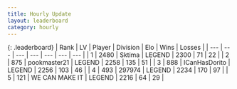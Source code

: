 ```yaml
---
title: Hourly Update
layout: leaderboard
category: hourly
---
```


{: .leaderboard}
| Rank | LV | Player | Division | Elo | Wins | Losses |
| --- | --- | --- | --- | --- | --- | --- |
| <span data-change="0">1</span> | 2480 | <span title="ID: 353063">Sktima</span> | LEGEND | <span data-change="0">2300</span> | <span data-change="0">71</span> | <span data-change="0">22</span> |
| <span data-change="0">2</span> | 875 | <span title="ID: 652474">pookmaster21</span> | LEGEND | <span data-change="0">2258</span> | <span data-change="0">135</span> | <span data-change="0">51</span> |
| <span data-change="0">3</span> | 888 | <span title="ID: 415713">ICanHasDorito</span> | LEGEND | <span data-change="3">2256</span> | <span data-change="1">103</span> | <span data-change="0">46</span> |
| <span data-change="0">4</span> | 493 | <span title="ID: 544038">297974</span> | LEGEND | <span data-change="6">2234</span> | <span data-change="1">170</span> | <span data-change="0">97</span> |
| <span data-change="0">5</span> | 121 | <span title="ID: 745795">WE CAN MAKE IT</span> | LEGEND | <span data-change="0">2216</span> | <span data-change="0">64</span> | <span data-change="0">29</span> |